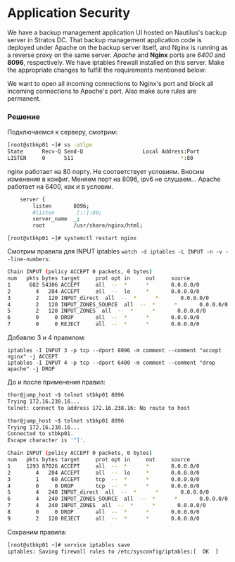 # Application Security

We have a backup management application UI hosted on Nautilus's backup server in Stratos DC. That backup management application code is deployed under Apache on the backup server itself, and Nginx is running as a reverse proxy on the same server. _Apache_ and __Nginx__ ports are _6400_ and __8096__, respectively. We have iptables firewall installed on this server. Make the appropriate changes to fulfill the requirements mentioned below:


We want to open all incoming connections to Nginx's port and block all incoming connections to Apache's port. Also make sure rules are permanent.




### Решение

Подключаемся к серверу, смотрим:

```bash
[root@stbkp01 ~]# ss -atlpn
State      Recv-Q Send-Q                   Local Address:Port                                  Peer Address:Port              
LISTEN     0      511                                  *:80                                               *:*  
```

nginx работает на 80 порту. Не соответствует условиям. Вносим изменения в конфиг. Меняем порт на 8096, ipv6 не слушаем... Apache работает на 6400, как и в условии.
```bash
    server {
        listen       8096;
        #listen       [::]:80;
        server_name  _;
        root         /usr/share/nginx/html;
```

`[root@stbkp01 ~]# systemctl restart nginx`

Смотрим правила для INPUT iptables `watch -d iptables -L INPUT -n -v --line-numbers`:
```bash
Chain INPUT (policy ACCEPT 0 packets, 0 bytes)
num   pkts bytes target     prot opt in     out     source               destination
1      682 54306 ACCEPT     all  --  *      *       0.0.0.0/0            0.0.0.0/0            ctstate RELATED,ESTABLISHED
2        4   284 ACCEPT     all  --  lo     *       0.0.0.0/0            0.0.0.0/0
3        2   120 INPUT_direct  all  --  *      *       0.0.0.0/0            0.0.0.0/0
4        2   120 INPUT_ZONES_SOURCE  all  --  *      *       0.0.0.0/0            0.0.0.0/0
5        2   120 INPUT_ZONES  all  --  *      *       0.0.0.0/0            0.0.0.0/0
6        0     0 DROP       all  --  *      *       0.0.0.0/0            0.0.0.0/0            ctstate INVALID
7        0     0 REJECT     all  --  *      *       0.0.0.0/0            0.0.0.0/0            reject-with icmp-host-prohibited

```

Добавлю 3 и 4 правилом:

`iptables -I INPUT 3 -p tcp --dport 8096 -m comment --comment "accept nginx" -j ACCEPT`\
`iptables -I INPUT 4 -p tcp --dport 6400 -m comment --comment "drop apache" -j DROP`

До и после применения правил:
```bash
thor@jump_host ~$ telnet stbkp01 8096
Trying 172.16.238.16...
telnet: connect to address 172.16.238.16: No route to host

thor@jump_host ~$ telnet stbkp01 8096
Trying 172.16.238.16...
Connected to stbkp01.
Escape character is '^]'.

Chain INPUT (policy ACCEPT 0 packets, 0 bytes)
num   pkts bytes target     prot opt in     out     source               destination
1     1293 87026 ACCEPT     all  --  *      *       0.0.0.0/0            0.0.0.0/0            ctstate RELATED,ESTABLISHED
2        4   284 ACCEPT     all  --  lo     *       0.0.0.0/0            0.0.0.0/0
3        1    60 ACCEPT     tcp  --  *      *       0.0.0.0/0            0.0.0.0/0            tcp dpt:8096 /* accept nginx */
4        0     0 DROP       tcp  --  *      *       0.0.0.0/0            0.0.0.0/0            tcp dpt:6400 /* drop apache */
5        4   240 INPUT_direct  all  --  *      *       0.0.0.0/0            0.0.0.0/0
6        4   240 INPUT_ZONES_SOURCE  all  --  *      *       0.0.0.0/0            0.0.0.0/0
7        4   240 INPUT_ZONES  all  --  *      *       0.0.0.0/0            0.0.0.0/0
8        0     0 DROP       all  --  *      *       0.0.0.0/0            0.0.0.0/0            ctstate INVALID
9        2   120 REJECT     all  --  *      *       0.0.0.0/0            0.0.0.0/0            reject-with icmp-host-prohibited
```
Сохраним правила:
```bash
[root@stbkp01 ~]# service iptables save
iptables: Saving firewall rules to /etc/sysconfig/iptables:[  OK  ]
```




